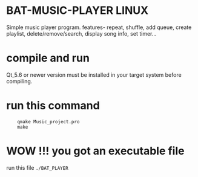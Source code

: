 # BAT-MUSIC-PLAYER LINUX
Simple music player program.
features- repeat, shuffle, add queue, create playlist, delete/remove/search, display song info, set timer...

# compile and run
Qt_5.6 or newer version must be installed in your target system before compiling.
# run this command
        qmake Music_project.pro
        make
        
# WOW !!! you got an executable file
run this file
        ``./BAT_PLAYER``

